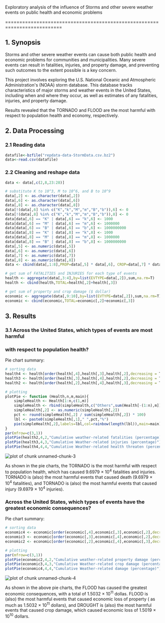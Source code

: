 Exploratory analysis of the influence of Storms and other severe weather events on public health and economic problems

==========================================================================

## 1. Synopsis

Storms and other severe weather events can cause both public health and economic
problems for communities and municipalities. Many severe events can result in 
fatalities, injuries, and property damage, and preventing such outcomes to the 
extent possible is a key concern.

This project involves exploring the U.S. National Oceanic and Atmospheric 
Administration's (NOAA) storm database. This database tracks characteristics of
major storms and weather events in the United States, including when and where 
they occur, as well as estimates of any fatalities, injuries, and property damage.

Results revealed that the TORNADO and FLOOD are the most harmful with respect
to population health and economy, respectively.

## 2. Data Processing

### 2.1 Reading data


```r
datafile<-bzfile("repdata-data-StormData.csv.bz2")
data<-read.csv(datafile)
```

### 2.2 Cleaning and reshape data

```r
data <- data[,c(2,8,23:28)]

# substitute K to 10^3, M to 10^6, and B to 10^9
data[,2] <- as.character(data[,2])
data[,6] <- as.character(data[,6])
data[,8] <- as.character(data[,8])
data[!(data[,6] %in% c("K","k","M","m","B","b")),6] <- 0
data[!(data[,8] %in% c("K","k","M","m","B","b")),8] <- 0
data[data[,6] == "K" | data[,6] == "k",6] <- 1000
data[data[,6] == "M" | data[,6] == "m",6] <- 1000000
data[data[,6] == "B" | data[,6] == "b",6] <- 1000000000
data[data[,8] == "K" | data[,8] == "k",8] <- 1000
data[data[,8] == "M" | data[,8] == "m",8] <- 1000000
data[data[,8] == "B" | data[,8] == "b",8] <- 1000000000
data[,5] <- as.numeric(data[,5])
data[,6] <- as.numeric(data[,6])
data[,7] <- as.numeric(data[,7])
data[,8] <- as.numeric(data[,8])
data <- cbind(data[,1:8],PROP=data[,5] * data[,6], CROP=data[,7] * data[,8])

# get sum of FATALITIES and INJURIES for each type of events
health <- aggregate(data[,3:4],by=list(EVTYPE=data[,2]),sum,na.rm=T)
health <- cbind(health,TOTAL=health[,2]+health[,3])

# get sum of property and crop damage ($ dollar)
economic <- aggregate(data[,9:10],by=list(EVTYPE=data[,2]),sum,na.rm=T)
economic <- cbind(economic,TOTAL=economic[,2]+economic[,3])
```

## 3. Results

### 3.1 Across the United States, which types of events are most harmful 
### with respect to population health?

Pie chart summary:


```r
# sorting data
health4 <- health[order(health[,4],health[,3],health[,2],decreasing = T),]
health3 <- health[order(health[,3],health[,4],health[,2],decreasing = T),]
health2 <- health[order(health[,2],health[,4],health[,3],decreasing = T),]

# plotting
plotPie <- function (Health,n,m,main){
    simpleHealth <- Health[1:n,c(1,m)]
    simpleHealth <- rbind(simpleHealth,c("Others",sum(Health[-(1:n),m])))
    simpleHealth[,2] <- as.numeric(simpleHealth[,2])
    pct <- round(simpleHealth[,2] / sum(simpleHealth[,2]) * 100)
    lbl <- paste0(simpleHealth[,1]," ",pct,"%")
    pie(simpleHealth[,2],labels=lbl,col=rainbow(length(lbl)),main=main)
}
par(mfrow=c(3,1))
plotPie(health2,4,2,"Cumulative weather-related fatalities (percentage)")
plotPie(health3,4,3,"Cumulative Weather-related injuries (percentage)")
plotPie(health4,4,4,"Cumulative Weather-related health threaten (percentage)")
```

![plot of chunk unnamed-chunk-3](figure/unnamed-chunk-3.png) 

As shown in the pie charts, the TORNADO is the most harmful with
respect to population health, which has caused 9.6979 &times; 10<sup>4</sup> fatalities and
injuries. TORNADO is (also) the most harmful events that caused death
(9.6979 &times; 10<sup>4</sup> fatalities), and TORNADO is (also) the most harmful 
events that caused injury (9.6979 &times; 10<sup>4</sup> injuries).

### Across the United States, which types of events have the greatest economic consequences?

Pie chart summary:


```r
# sorting data
economic4 <- economic[order(economic[,4],economic[,3],economic[,2],decreasing = T),]
economic3 <- economic[order(economic[,3],economic[,4],economic[,2],decreasing = T),]
economic2 <- economic[order(economic[,2],economic[,4],economic[,3],decreasing = T),]

# plotting
par(mfrow=c(3,1))
plotPie(economic2,4,2,"Cumulative weather-related property damage (percentage)")
plotPie(economic3,4,3,"Cumulative Weather-related crop damage (percentage)")
plotPie(economic4,4,4,"Cumulative Weather-related damage (percentage)")
```

![plot of chunk unnamed-chunk-4](figure/unnamed-chunk-4.png) 

As shown in the above pie charts, the FLOOD has caused the greatest 
economic consequences, with a total of 1.5032 &times; 10<sup>11</sup> dollas. 
FLOOD is (also) the most harmful events that caused economic loss of
property ( as much as 1.5032 &times; 10<sup>11</sup> dollars), and DROUGHT is 
(also) the most harmful events that caused crop damage, which caused economic 
loss of 1.5019 &times; 10<sup>10</sup> dollars.
